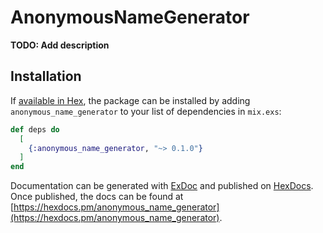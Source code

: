 # AnonymousNameGenerator

**TODO: Add description**

## Installation

If [available in Hex](https://hex.pm/docs/publish), the package can be installed
by adding `anonymous_name_generator` to your list of dependencies in `mix.exs`:

```elixir
def deps do
  [
    {:anonymous_name_generator, "~> 0.1.0"}
  ]
end
```

Documentation can be generated with [ExDoc](https://github.com/elixir-lang/ex_doc)
and published on [HexDocs](https://hexdocs.pm). Once published, the docs can
be found at [https://hexdocs.pm/anonymous_name_generator](https://hexdocs.pm/anonymous_name_generator).

